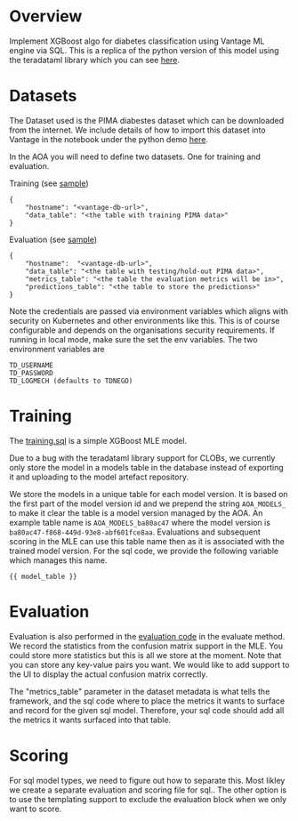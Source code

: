# Overview
Implement XGBoost algo for diabetes classification using Vantage ML engine via SQL. This is a replica of the python version of this model using the teradataml library which you can see [here](../920ebf0e-1f0e-442a-94d1-214f63b8b820).

# Datasets
The Dataset used is the PIMA diabestes dataset which can be downloaded from the internet. We include details of how to import this dataset into Vantage in the notebook under the python demo [here](../920ebf0e-1f0e-442a-94d1-214f63b8b820/notebooks/Explore%20Diabetes%20Vantage.ipynb).

In the AOA you will need to define two datasets. One for training and evaluation.

Training (see [sample](.cli/datasets/train.json))

    {
        "hostname": "<vantage-db-url>",
        "data_table": "<the table with training PIMA data>"
    }
    

Evaluation (see [sample](.cli/datasets/evaluate.json))
  
    {
        "hostname":  "<vantage-db-url>",
        "data_table": "<the table with testing/hold-out PIMA data>",
        "metrics_table": "<the table the evaluation metrics will be in>",
        "predictions_table": "<the table to store the predictions>"
    }
    
Note the credentials are passed via environment variables which aligns with security on Kubernetes and other environments like this. This is of course configurable and depends on the organisations security requirements. If running in local mode, make sure the set the env variables. The two environment variables are 

    TD_USERNAME
    TD_PASSWORD
    TD_LOGMECH (defaults to TDNEGO)


# Training
The [training.sql](model_modules/training.sql) is a simple XGBoost MLE model. 

Due to a bug with the teradataml library support for CLOBs, we currently only store the model in a models table in the database instead of exporting it and uploading to the model artefact repository.

We store the models in a unique table for each model version. It is based on the first part of the model version id and we prepend the string `AOA_MODELS_` to make it clear the table is a model version managed by the AOA. An example table name is `AOA_MODELS_ba80ac47` where the model version is `ba80ac47-f868-449d-93e8-abf601fce8aa`. Evaluations and subsequent scoring in the MLE can use this table name then as it is associated with the trained model version. For the sql code, we provide the following variable which manages this name. 

    {{ model_table }}


# Evaluation
Evaluation is also performed in the [evaluation code](model_modules/scoring.sql) in the evaluate method. We record the statistics from the confusion matrix support in the MLE. You could store more statistics but this is all we store at the moment. Note that you can store any key-value pairs you want. We would like to add support to the UI to display the actual confusion matrix correctly. 

The "metrics_table" parameter in the dataset metadata is what tells the framework, and the sql code where to place the metrics it wants to surface and record for the given sql model. Therefore, your sql code should add all the metrics it wants surfaced into that table.

# Scoring 
For sql model types, we need to figure out how to separate this. Most likley we create a separate evaluation and scoring file for sql.. The other option is to use the templating support to exclude the evaluation block when we only want to score. 